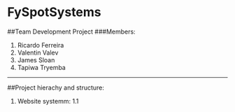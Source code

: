 # FySpotSystems

##Team Development Project
###Members:
1. Ricardo Ferreira
2. Valentin Valev
3. James Sloan
4. Tapiwa Tryemba

---

##Project hierachy and structure:

1. Website systemm:
1.1 
